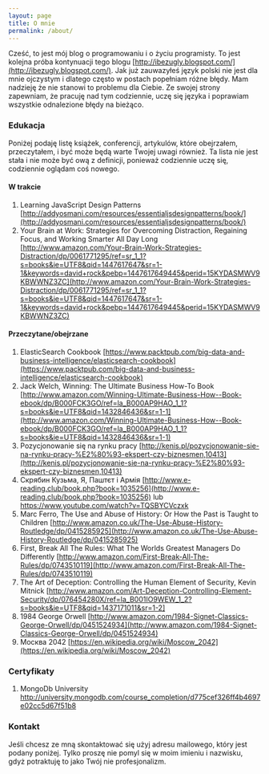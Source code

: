 ```yaml
---
layout: page
title: O mnie
permalink: /about/
---
```


Cześć, to jest mój blog o programowaniu i o życiu programisty. To jest kolejna próba kontynuacji tego blogu [http://ibezugly.blogspot.com/](http://ibezugly.blogspot.com/).
Jak już zauwazyłeś język polski nie jest dla mnie ojczystym i dlatego często w postach popełniam różne błędy. Mam nadzieję że nie stanowi to problemu dla Ciebie. Ze swojej strony zapewniam, że pracuję nad tym codziennie, uczę się języka i poprawiam wszystkie odnalezione błędy na bieżąco.

### Edukacja
Poniżej podaję listę książek, conferencji, artykulów, które obejrzałem, przeczytałem, i być może będą warte Twojej uwagi również. Ta lista nie jest stała i nie może być ową z definicji, ponieważ codziennie uczę się, codziennie oglądam coś nowego.

#### W trakcie
1. Learning JavaScript Design Patterns [http://addyosmani.com/resources/essentialjsdesignpatterns/book/](http://addyosmani.com/resources/essentialjsdesignpatterns/book/)
2. Your Brain at Work: Strategies for Overcoming Distraction, Regaining Focus, and Working Smarter All Day Long [http://www.amazon.com/Your-Brain-Work-Strategies-Distraction/dp/0061771295/ref=sr_1_1?s=books&ie=UTF8&qid=1447617647&sr=1-1&keywords=david+rock&pebp=1447617649445&perid=15KYDASMWV9KBWWNZ3ZC](http://www.amazon.com/Your-Brain-Work-Strategies-Distraction/dp/0061771295/ref=sr_1_1?s=books&ie=UTF8&qid=1447617647&sr=1-1&keywords=david+rock&pebp=1447617649445&perid=15KYDASMWV9KBWWNZ3ZC)

#### Przeczytane/obejrzane
1. ElasticSearch Cookbook [https://www.packtpub.com/big-data-and-business-intelligence/elasticsearch-cookbook](https://www.packtpub.com/big-data-and-business-intelligence/elasticsearch-cookbook)
2. Jack Welch, Winning: The Ultimate Business How-To Book [http://www.amazon.com/Winning-Ultimate-Business-How--Book-ebook/dp/B000FCK3GO/ref=la_B000AP9HAO_1_1?s=books&ie=UTF8&qid=1432846436&sr=1-1](http://www.amazon.com/Winning-Ultimate-Business-How--Book-ebook/dp/B000FCK3GO/ref=la_B000AP9HAO_1_1?s=books&ie=UTF8&qid=1432846436&sr=1-1)
3. Pozycjonowanie się na rynku pracy  [http://kenis.pl/pozycjonowanie-sie-na-rynku-pracy-%E2%80%93-ekspert-czy-biznesmen,10413](http://kenis.pl/pozycjonowanie-sie-na-rynku-pracy-%E2%80%93-ekspert-czy-biznesmen,10413)
4. Скрябин Кузьма, Я, Паштєт і Армія [http://www.e-reading.club/book.php?book=1035256](http://www.e-reading.club/book.php?book=1035256) lub https://www.youtube.com/watch?v=TQSBYCVczxk
5. Marc Ferro, The Use and Abuse of History: Or How the Past is Taught to Children [http://www.amazon.co.uk/The-Use-Abuse-History-Routledge/dp/0415285925](http://www.amazon.co.uk/The-Use-Abuse-History-Routledge/dp/0415285925)
6. First, Break All The Rules: What The Worlds Greatest Managers Do Differently [http://www.amazon.com/First-Break-All-The-Rules/dp/0743510119](http://www.amazon.com/First-Break-All-The-Rules/dp/0743510119)
7. The Art of Deception: Controlling the Human Element of Security, Kevin Mitnick [http://www.amazon.com/Art-Deception-Controlling-Element-Security/dp/076454280X/ref=la_B001IO9WEW_1_2?s=books&ie=UTF8&qid=1437171011&sr=1-2]
8. 1984 George Orwell [http://www.amazon.com/1984-Signet-Classics-George-Orwell/dp/0451524934](http://www.amazon.com/1984-Signet-Classics-George-Orwell/dp/0451524934)
9. Москва 2042 [https://en.wikipedia.org/wiki/Moscow_2042](https://en.wikipedia.org/wiki/Moscow_2042)

### Certyfikaty
1. MongoDb University http://university.mongodb.com/course_completion/d775cef326ff4b4697e02cc5d67f51b8


### Kontakt
Jeśli chcesz ze mną skontaktować się użyj adresu mailowego, który jest podany poniżej. Tylko proszę nie pomyl się w moim imieniu i nazwisku, gdyż potraktuję to jako Twój nie profesjonalizm.
